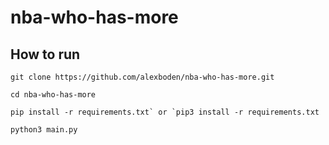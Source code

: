 # nba-who-has-more

## How to run

```
git clone https://github.com/alexboden/nba-who-has-more.git

cd nba-who-has-more

pip install -r requirements.txt` or `pip3 install -r requirements.txt

python3 main.py
```
